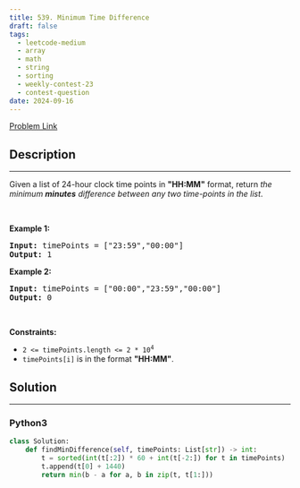 ```yaml
---
title: 539. Minimum Time Difference
draft: false
tags: 
  - leetcode-medium
  - array
  - math
  - string
  - sorting
  - weekly-contest-23
  - contest-question
date: 2024-09-16
---
```


[Problem Link](https://leetcode.com/problems/minimum-time-difference/)

## Description

---
Given a list of 24-hour clock time points in <strong>&quot;HH:MM&quot;</strong> format, return <em>the minimum <b>minutes</b> difference between any two time-points in the list</em>.
<p>&nbsp;</p>
<p><strong class="example">Example 1:</strong></p>
<pre><strong>Input:</strong> timePoints = ["23:59","00:00"]
<strong>Output:</strong> 1
</pre><p><strong class="example">Example 2:</strong></p>
<pre><strong>Input:</strong> timePoints = ["00:00","23:59","00:00"]
<strong>Output:</strong> 0
</pre>
<p>&nbsp;</p>
<p><strong>Constraints:</strong></p>

<ul>
	<li><code>2 &lt;= timePoints.length &lt;= 2 * 10<sup>4</sup></code></li>
	<li><code>timePoints[i]</code> is in the format <strong>&quot;HH:MM&quot;</strong>.</li>
</ul>


## Solution

---
### Python3
``` py title='minimum-time-difference'
class Solution:
    def findMinDifference(self, timePoints: List[str]) -> int:
        t = sorted(int(t[:2]) * 60 + int(t[-2:]) for t in timePoints)
        t.append(t[0] + 1440)
        return min(b - a for a, b in zip(t, t[1:]))
```

